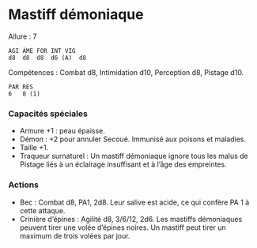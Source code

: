 # Mastiff démoniaque

Allure : 7

	AGI	ÂME	FOR	INT	VIG
	d8	d8	d8	d6 (A)	d8

Compétences : Combat d8, Intimidation d10, Perception d8, Pistage d10.

	PAR	RES
	6	8 (1)

### Capacités spéciales
- Armure +1 : peau épaisse.
- Démon : +2 pour annuler Secoué. Immunisé aux poisons et maladies.
- Taille +1.
- Traqueur surnaturel : Un mastiff démoniaque ignore tous les malus de Pistage liés à un éclairage insuffisant et à l’âge des empreintes.

### Actions
- Bec : Combat d8, PA1, 2d8. Leur salive est acide, ce qui confère PA 1 à cette attaque.
- Crinière d’épines : Agilité d8, 3/6/12, 2d6. Les mastiffs démoniaques peuvent tirer une volée d’épines noires. Un mastiff peut tirer un maximum de trois volées par jour.
